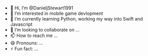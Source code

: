 - 👋 Hi, I’m @DanieljStewart1991
- 👀 I’m interested in mobile game devlopment 
- 🌱 I’m currently learning Python, working my way into Swift and Javascript
- 💞️ I’m looking to collaborate on ...
- 📫 How to reach me ...
- 😄 Pronouns: ...
- ⚡ Fun fact: ...

<!---
DanieljStewart1991/DanieljStewart1991 is a ✨ special ✨ repository because its `README.md` (this file) appears on your GitHub profile.
You can click the Preview link to take a look at your changes.
--->
